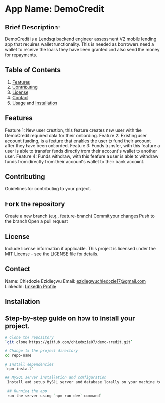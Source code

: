 # App Name: DemoCredit

## Brief Description: 
DemoCredit is a Lendsqr backend engineer assessment V2 mobile lending app that requires wallet functionality. This is needed as borrowers need a wallet to receive the loans they have been granted and also send the money for repayments.

## Table of Contents
1. [Features](#features)
2. [Contributing](#contributing)
3. [License](#license)
4. [Contact](#contact)
5. [Usage](#usage) and [Installation](#installation)
   
## Features 
Feature 1: New user creation, this feature creates new user with the DemoCredit required data for their onbording.
Feature 2: Existing user account funding, is a feature that enables the user to fund their account after they have been onborded.
Feature 3: Funds transfer, with this feafure a user is able to transfer funds directly from their account's wallet to another user.
Feature 4: Funds withdraw, with this feafure a user is able to withdraw funds from directly from their account's wallet to their bank account.

## Contributing
Guidelines for contributing to your project.

## Fork the repository
Create a new branch (e.g., feature-branch)
Commit your changes
Push to the branch
Open a pull request

## License
Include license information if applicable.
This project is licensed under the MIT License - see the LICENSE file for details.

## Contact
Name: Chiedozie Ezidiegwu
Email: ezidiegwuchiedozie17@gmail.com
LinkedIn: [LinkedIn Profile](https://www.linkedin.com/in/chiedozie-ezidiegwu-9859a5167/)

## Installation

## Step-by-step guide on how to install your project.

```bash
# Clone the repository
`git clone https://github.com/chiedozie07/demo-credit.git`

# Change to the project directory
cd repo-name

# Install dependencies
`npm install`

## MySQL server installation and configuration
 Install and setup MySQL server and database locally on your machine to test the DemoCredit server app

 ## Running the app
 run the server using `npm run dev` command`
